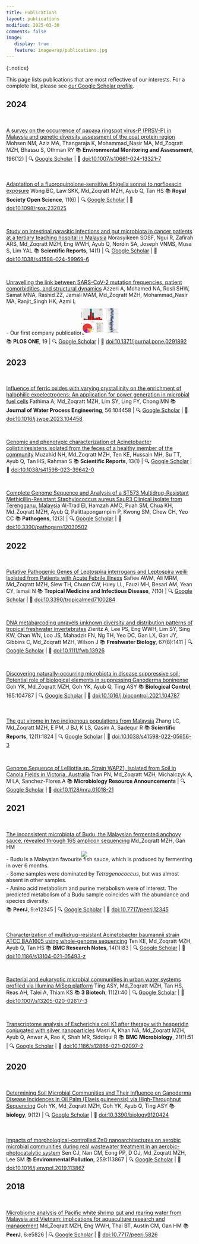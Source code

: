 ```yaml
---
title: Publications
layout: publications
modified: 2025-03-30
comments: false
image:
   display: true
   feature: imagewrap/publications.jpg
---
```


<script type='text/javascript' src='https://d1bxh8uas1mnw7.cloudfront.net/assets/embed.js'></script>

<script async src="https://badge.dimensions.ai/badge.js" charset="utf-8"></script>

{:.notice}

This page lists publications that are most reflective of our interests. For a complete list, please see <a href='/people' target='_blank'>our Google Scholar profile</a>.

## 2024

<a id="10.1007/s10661-024-13321-7">&nbsp;</a>
<div class="pub">
<div class='altmetric-embed' data-badge-type='donut' data-doi="10.1007/s10661-024-13321-7"></div>
<div class="__dimensions_badge_embed__" data-doi="10.1007/s10661-024-13321-7" data-hide-zero-citations="true" data-legend="hover-bottom" data-style="small_circle"></div>
    <span class="pub-title"><a href="https://doi.org/10.1007/s10661-024-13321-7" target="_new">A survey on the occurrence of papaya ringspot virus-P (PRSV-P) in Malaysia and genetic diversity assessment of the coat protein region</a></span>
    <span class="pub-authors">Mohsen NM, Aziz MA, Thangaraja K, <span class="pub-member-author" title='An official member of the lab at the time of publication'>Mohammad_Nasir MA</span>, <span class="pub-member-author" title='An official member of the lab at the time of publication'>Md_Zoqratt MZH</span>, Bhassu S, Othman RY</span>
    <span class="pub-journal"> 📚 <b>Environmental Monitoring and Assessment</b>, 196(12) | 🔍 <a href="http://scholar.google.com/scholar?hl=en&q=A+survey+on+the+occurrence+of+papaya+ringspot+virus-P+(PRSV-P)+in+Malaysia+and+genetic+diversity+assessment+of+the+coat+protein+region" target="_blank">Google Scholar</a> | 🔗 <a href="https://doi.org/10.1007/s10661-024-13321-7" target="_blank">doi:10.1007/s10661-024-13321-7</a></span>
</div>

<a id="10.1098/rsos.232025">&nbsp;</a>
<div class="pub">
<div class='altmetric-embed' data-badge-type='donut' data-doi="10.1098/rsos.232025"></div>
<div class="__dimensions_badge_embed__" data-doi="10.1098/rsos.232025" data-hide-zero-citations="true" data-legend="hover-bottom" data-style="small_circle"></div>
    <span class="pub-title"><a href="https://doi.org/10.1098/rsos.232025" target="_new">Adaptation of a fluoroquinolone-sensitive Shigella sonnei to norfloxacin exposure</a></span>
    <span class="pub-authors">Wong BC, Law SKK, <span class="pub-member-author" title='An official member of the lab at the time of publication'>Md_Zoqratt MZH</span>, Ayub Q, Tan HS</span>
    <span class="pub-journal"> 📚 <b>Royal Society Open Science</b>, 11(6) | 🔍 <a href="http://scholar.google.com/scholar?hl=en&q=Adaptation+of+a+fluoroquinolone-sensitive+Shigella+sonnei+to+norfloxacin+exposure" target="_blank">Google Scholar</a> | 🔗 <a href="https://doi.org/10.1098/rsos.232025" target="_blank">doi:10.1098/rsos.232025</a></span>
</div>

<a id="10.1038/s41598-024-59969-6">&nbsp;</a>
<div class="pub">
<div class='altmetric-embed' data-badge-type='donut' data-doi="10.1038/s41598-024-59969-6"></div>
<div class="__dimensions_badge_embed__" data-doi="10.1038/s41598-024-59969-6" data-hide-zero-citations="true" data-legend="hover-bottom" data-style="small_circle"></div>
    <span class="pub-title"><a href="https://doi.org/10.1038/s41598-024-59969-6" target="_new">Study on intestinal parasitic infections and gut microbiota in cancer patients at a tertiary teaching hospital in Malaysia</a></span>
    <span class="pub-authors">Norasyikeen SOSF, Ngui R, Zafirah ARS, <span class="pub-member-author" title='An official member of the lab at the time of publication'>Md_Zoqratt MZH</span>, Eng WWH, Ayub Q, Nordin SA, Joseph VNMS, Musa S, Lim YAL</span>
    <span class="pub-journal"> 📚 <b>Scientific Reports</b>, 14(1) | 🔍 <a href="http://scholar.google.com/scholar?hl=en&q=Study+on+intestinal+parasitic+infections+and+gut+microbiota+in+cancer+patients+at+a+tertiary+teaching+hospital+in+Malaysia" target="_blank">Google Scholar</a> | 🔗 <a href="https://doi.org/10.1038/s41598-024-59969-6" target="_blank">doi:10.1038/s41598-024-59969-6</a></span>
</div>

<a id="10.1371/journal.pone.0291892">&nbsp;</a>
<div class="pub">
<div class='altmetric-embed' data-badge-type='donut' data-doi="10.1371/journal.pone.0291892"></div>
<div class="__dimensions_badge_embed__" data-doi="10.1371/journal.pone.0291892" data-hide-zero-citations="true" data-legend="hover-bottom" data-style="small_circle"></div>
    <span class="pub-title"><a href="https://doi.org/10.1371/journal.pone.0291892" target="_new">Unravelling the link between SARS-CoV-2 mutation frequencies, patient comorbidities, and structural dynamics</a></span>
    <span class="pub-authors">Azzeri A, Mohamed NA, Rosli SHW, Samat MNA, Rashid ZZ, Jamali MAM, <span class="pub-member-author" title='An official member of the lab at the time of publication'>Md_Zoqratt MZH</span>, <span class="pub-member-author" title='An official member of the lab at the time of publication'>Mohammad_Nasir MA</span>, <span class="pub-member-author" title='An official member of the lab at the time of publication'>Ranjit_Singh HK</span>, Azmi L</span>
    <div class="pub-info">
    <div class="pub-featured-image">
    <a href="/images/pubs/plosone_covid19.png"><img src="/images/pubs/plosone_covid19.png" style="max-width: 100px; max-height: 80px; width: auto; border: none; height: auto; margin: 0 auto; display: block; transform: translateY(15%);"/></a>
    </div>
    <div class="pub-highlights">
    <span style="display: inline-block; padding-bottom: 5px;">- Our first company publication!</span>
    </div>
    </div>
    <span class="pub-journal"> 📚 <b>PLOS ONE</b>, 19 | 🔍 <a href="http://scholar.google.com/scholar?hl=en&q=Unravelling+the+link+between+SARS-CoV-2+mutation+frequencies,+patient+comorbidities,+and+structural+dynamics" target="_blank">Google Scholar</a> | 🔗 <a href="https://doi.org/10.1371/journal.pone.0291892" target="_blank">doi:10.1371/journal.pone.0291892</a></span>
</div>


## 2023

<a id="10.1016/j.jwpe.2023.104458">&nbsp;</a>
<div class="pub">
<div class='altmetric-embed' data-badge-type='donut' data-doi="10.1016/j.jwpe.2023.104458"></div>
<div class="__dimensions_badge_embed__" data-doi="10.1016/j.jwpe.2023.104458" data-hide-zero-citations="true" data-legend="hover-bottom" data-style="small_circle"></div>
    <span class="pub-title"><a href="https://doi.org/10.1016/j.jwpe.2023.104458" target="_new">Influence of ferric oxides with varying crystallinity on the enrichment of halophilic exoelectrogens: An application for power generation in microbial fuel cells</a></span>
    <span class="pub-authors">Fathima A, <span class="pub-member-author" title='An official member of the lab at the time of publication'>Md_Zoqratt MZH</span>, Lim SY, Ling FY, Chong MN</span>
    <span class="pub-journal"> 📚 <b>Journal of Water Process Engineering</b>, 56:104458 | 🔍 <a href="http://scholar.google.com/scholar?hl=en&q=Influence+of+ferric+oxides+with+varying+crystallinity+on+the+enrichment+of+halophilic+exoelectrogens:+An+application+for+power+generation+in+microbial+fuel+cells" target="_blank">Google Scholar</a> | 🔗 <a href="https://doi.org/10.1016/j.jwpe.2023.104458" target="_blank">doi:10.1016/j.jwpe.2023.104458</a></span>
</div>

<a id="10.1038/s41598-023-39642-0">&nbsp;</a>
<div class="pub">
<div class='altmetric-embed' data-badge-type='donut' data-doi="10.1038/s41598-023-39642-0"></div>
<div class="__dimensions_badge_embed__" data-doi="10.1038/s41598-023-39642-0" data-hide-zero-citations="true" data-legend="hover-bottom" data-style="small_circle"></div>
    <span class="pub-title"><a href="https://doi.org/10.1038/s41598-023-39642-0" target="_new">Genomic and phenotypic characterization of Acinetobacter colistiniresistens isolated from the feces of a healthy member of the community</a></span>
    <span class="pub-authors">Muzahid NH, <span class="pub-member-author" title='An official member of the lab at the time of publication'>Md_Zoqratt MZH</span>, Ten KE, Hussain MH, Su TT, Ayub Q, Tan HS, Rahman S</span>
    <span class="pub-journal"> 📚 <b>Scientific Reports</b>, 13(1) | 🔍 <a href="http://scholar.google.com/scholar?hl=en&q=Genomic+and+phenotypic+characterization+of+Acinetobacter+colistiniresistens+isolated+from+the+feces+of+a+healthy+member+of+the+community" target="_blank">Google Scholar</a> | 🔗 <a href="https://doi.org/10.1038/s41598-023-39642-0" target="_blank">doi:10.1038/s41598-023-39642-0</a></span>
</div>

<a id="10.3390/pathogens12030502">&nbsp;</a>
<div class="pub">
<div class='altmetric-embed' data-badge-type='donut' data-doi="10.3390/pathogens12030502"></div>
<div class="__dimensions_badge_embed__" data-doi="10.3390/pathogens12030502" data-hide-zero-citations="true" data-legend="hover-bottom" data-style="small_circle"></div>
    <span class="pub-title"><a href="https://doi.org/10.3390/pathogens12030502" target="_new">Complete Genome Sequence and Analysis of a ST573 Multidrug-Resistant Methicillin-Resistant Staphylococcus aureus SauR3 Clinical Isolate from Terengganu, Malaysia</a></span>
    <span class="pub-authors">Al-Trad EI, Hamzah AMC, Puah SM, Chua KH, <span class="pub-member-author" title='An official member of the lab at the time of publication'>Md_Zoqratt MZH</span>, Ayub Q, Palittapongarnpim P, Kwong SM, Chew CH, Yeo CC</span>
    <span class="pub-journal"> 📚 <b>Pathogens</b>, 12(3) | 🔍 <a href="http://scholar.google.com/scholar?hl=en&q=Complete+Genome+Sequence+and+Analysis+of+a+ST573+Multidrug-Resistant+Methicillin-Resistant+Staphylococcus+aureus+SauR3+Clinical+Isolate+from+Terengganu,+Malaysia" target="_blank">Google Scholar</a> | 🔗 <a href="https://doi.org/10.3390/pathogens12030502" target="_blank">doi:10.3390/pathogens12030502</a></span>
</div>


## 2022

<a id="10.3390/tropicalmed7100284">&nbsp;</a>
<div class="pub">
<div class='altmetric-embed' data-badge-type='donut' data-doi="10.3390/tropicalmed7100284"></div>
<div class="__dimensions_badge_embed__" data-doi="10.3390/tropicalmed7100284" data-hide-zero-citations="true" data-legend="hover-bottom" data-style="small_circle"></div>
    <span class="pub-title"><a href="https://doi.org/10.3390/tropicalmed7100284" target="_new">Putative Pathogenic Genes of Leptospira interrogans and Leptospira weilii Isolated from Patients with Acute Febrile Illness</a></span>
    <span class="pub-authors">Safiee AWM, Ali MRM, <span class="pub-member-author" title='An official member of the lab at the time of publication'>Md_Zoqratt MZH</span>, Siew TH, Chuan CW, Huey LL, Fauzi MH, Besari AM, Yean CY, Ismail N</span>
    <span class="pub-journal"> 📚 <b>Tropical Medicine and Infectious Disease</b>, 7(10) | 🔍 <a href="http://scholar.google.com/scholar?hl=en&q=Putative+Pathogenic+Genes+of+Leptospira+interrogans+and+Leptospira+weilii+Isolated+from+Patients+with+Acute+Febrile+Illness" target="_blank">Google Scholar</a> | 🔗 <a href="https://doi.org/10.3390/tropicalmed7100284" target="_blank">doi:10.3390/tropicalmed7100284</a></span>
</div>

<a id="10.1111/fwb.13926">&nbsp;</a>
<div class="pub">
<div class='altmetric-embed' data-badge-type='donut' data-doi="10.1111/fwb.13926"></div>
<div class="__dimensions_badge_embed__" data-doi="10.1111/fwb.13926" data-hide-zero-citations="true" data-legend="hover-bottom" data-style="small_circle"></div>
    <span class="pub-title"><a href="https://doi.org/10.1111/fwb.13926" target="_new">DNA metabarcoding unravels unknown diversity and distribution patterns of tropical freshwater invertebrates</a></span>
    <span class="pub-authors">Zieritz A, Lee PS, Eng WWH, Lim SY, Sing KW, Chan WN, Loo JS, Mahadzir FN, Ng TH, Yeo DC, Gan LX, Gan JY, Gibbins C, <span class="pub-member-author" title='An official member of the lab at the time of publication'>Md_Zoqratt MZH</span>, Wilson J</span>
    <span class="pub-journal"> 📚 <b>Freshwater Biology</b>, 67(8):1411 | 🔍 <a href="http://scholar.google.com/scholar?hl=en&q=DNA+metabarcoding+unravels+unknown+diversity+and+distribution+patterns+of+tropical+freshwater+invertebrates" target="_blank">Google Scholar</a> | 🔗 <a href="https://doi.org/10.1111/fwb.13926" target="_blank">doi:10.1111/fwb.13926</a></span>
</div>

<a id="10.1016/j.biocontrol.2021.104787">&nbsp;</a>
<div class="pub">
<div class='altmetric-embed' data-badge-type='donut' data-doi="10.1016/j.biocontrol.2021.104787"></div>
<div class="__dimensions_badge_embed__" data-doi="10.1016/j.biocontrol.2021.104787" data-hide-zero-citations="true" data-legend="hover-bottom" data-style="small_circle"></div>
    <span class="pub-title"><a href="https://doi.org/10.1016/j.biocontrol.2021.104787" target="_new">Discovering naturally-occurring microbiota in disease suppressive soil: Potential role of biological elements in suppressing Ganoderma boninense</a></span>
    <span class="pub-authors">Goh YK, <span class="pub-member-author" title='An official member of the lab at the time of publication'>Md_Zoqratt MZH</span>, Goh YK, Ayub Q, Ting ASY</span>
    <span class="pub-journal"> 📚 <b>Biological Control</b>, 165:104787 | 🔍 <a href="http://scholar.google.com/scholar?hl=en&q=Discovering+naturally-occurring+microbiota+in+disease+suppressive+soil:+Potential+role+of+biological+elements+in+suppressing+Ganoderma+boninense" target="_blank">Google Scholar</a> | 🔗 <a href="https://doi.org/10.1016/j.biocontrol.2021.104787" target="_blank">doi:10.1016/j.biocontrol.2021.104787</a></span>
</div>

<a id="10.1038/s41598-022-05656-3">&nbsp;</a>
<div class="pub">
<div class='altmetric-embed' data-badge-type='donut' data-doi="10.1038/s41598-022-05656-3"></div>
<div class="__dimensions_badge_embed__" data-doi="10.1038/s41598-022-05656-3" data-hide-zero-citations="true" data-legend="hover-bottom" data-style="small_circle"></div>
    <span class="pub-title"><a href="https://doi.org/10.1038/s41598-022-05656-3" target="_new">The gut virome in two indigenous populations from Malaysia</a></span>
    <span class="pub-authors">Zhang LC, <span class="pub-member-author" title='An official member of the lab at the time of publication'>Md_Zoqratt MZH</span>, E PM, J BJ, K LS, Qasim A, Sadequr R</span>
    <span class="pub-journal"> 📚 <b>Scientific Reports</b>, 12(1):1824 | 🔍 <a href="http://scholar.google.com/scholar?hl=en&q=The+gut+virome+in+two+indigenous+populations+from+Malaysia" target="_blank">Google Scholar</a> | 🔗 <a href="https://doi.org/10.1038/s41598-022-05656-3" target="_blank">doi:10.1038/s41598-022-05656-3</a></span>
</div>

<a id="10.1128/mra.01018-21">&nbsp;</a>
<div class="pub">
<div class='altmetric-embed' data-badge-type='donut' data-doi="10.1128/mra.01018-21"></div>
<div class="__dimensions_badge_embed__" data-doi="10.1128/mra.01018-21" data-hide-zero-citations="true" data-legend="hover-bottom" data-style="small_circle"></div>
    <span class="pub-title"><a href="https://doi.org/10.1128/mra.01018-21" target="_new">Genome Sequence of Lelliottia sp. Strain WAP21, Isolated from Soil in Canola Fields in Victoria, Australia</a></span>
    <span class="pub-authors">Tran PN, <span class="pub-member-author" title='An official member of the lab at the time of publication'>Md_Zoqratt MZH</span>, Michalczyk A, M LA, Sanchez-Flores A</span>
    <span class="pub-journal"> 📚 <b>Microbiology Resource Announcements</b> | 🔍 <a href="http://scholar.google.com/scholar?hl=en&q=Genome+Sequence+of+Lelliottia+sp.+Strain+WAP21,+Isolated+from+Soil+in+Canola+Fields+in+Victoria,+Australia" target="_blank">Google Scholar</a> | 🔗 <a href="https://doi.org/10.1128/mra.01018-21" target="_blank">doi:10.1128/mra.01018-21</a></span>
</div>


## 2021

<a id="10.7717/peerj.12345">&nbsp;</a>
<div class="pub">
<div class='altmetric-embed' data-badge-type='donut' data-doi="10.7717/peerj.12345"></div>
<div class="__dimensions_badge_embed__" data-doi="10.7717/peerj.12345" data-hide-zero-citations="true" data-legend="hover-bottom" data-style="small_circle"></div>
    <span class="pub-title"><a href="https://doi.org/10.7717/peerj.12345" target="_new">The inconsistent microbiota of Budu, the Malaysian fermented anchovy sauce, revealed through 16S amplicon sequencing</a></span>
    <span class="pub-authors"><span class="pub-member-author" title='An official member of the lab at the time of publication'>Md_Zoqratt MZH</span>, Gan HM</span>
    <div class="pub-info">
    <div class="pub-featured-image">
    <a href="/images/pubs/budu.jpg"><img src="/images/pubs/budu.jpg" style="max-width: 100px; max-height: 80px; width: auto; border: none; height: auto; margin: 0 auto; display: block; transform: translateY(15%);"/></a>
    </div>
    <div class="pub-highlights">
    <span style="display: inline-block; padding-bottom: 5px;">- Budu is a Malaysian favourite fish sauce, which is produced by fermenting in over 6 months.</span><br><span style="display: inline-block; padding-bottom: 5px;">- Some samples were dominated by <i>Tetragenococcus</i>, but was almost absent in other samples.</span><br><span style="display: inline-block; padding-bottom: 5px;">- Amino acid metabolism and purine metabolism were of interest. The predicted metabolism of a Budu sample coincides with the abundance and species diversity.</span>
    </div>
    </div>
    <span class="pub-journal"> 📚 <b>PeerJ</b>, 9:e12345 | 🔍 <a href="http://scholar.google.com/scholar?hl=en&q=The+inconsistent+microbiota+of+Budu,+the+Malaysian+fermented+anchovy+sauce,+revealed+through+16S+amplicon+sequencing" target="_blank">Google Scholar</a> | 🔗 <a href="https://doi.org/10.7717/peerj.12345" target="_blank">doi:10.7717/peerj.12345</a></span>
</div>

<a id="10.1186/s13104-021-05493-z">&nbsp;</a>
<div class="pub">
<div class='altmetric-embed' data-badge-type='donut' data-doi="10.1186/s13104-021-05493-z"></div>
<div class="__dimensions_badge_embed__" data-doi="10.1186/s13104-021-05493-z" data-hide-zero-citations="true" data-legend="hover-bottom" data-style="small_circle"></div>
    <span class="pub-title"><a href="https://doi.org/10.1186/s13104-021-05493-z" target="_new">Characterization of multidrug-resistant Acinetobacter baumannii strain ATCC BAA1605 using whole-genome sequencing</a></span>
    <span class="pub-authors">Ten KE, <span class="pub-member-author" title='An official member of the lab at the time of publication'>Md_Zoqratt MZH</span>, Ayub Q, Tan HS</span>
    <span class="pub-journal"> 📚 <b>BMC Research Notes</b>, 14(1):83 | 🔍 <a href="http://scholar.google.com/scholar?hl=en&q=Characterization+of+multidrug-resistant+Acinetobacter+baumannii+strain+ATCC+BAA1605+using+whole-genome+sequencing" target="_blank">Google Scholar</a> | 🔗 <a href="https://doi.org/10.1186/s13104-021-05493-z" target="_blank">doi:10.1186/s13104-021-05493-z</a></span>
</div>

<a id="10.1007/s13205-020-02617-3">&nbsp;</a>
<div class="pub">
<div class='altmetric-embed' data-badge-type='donut' data-doi="10.1007/s13205-020-02617-3"></div>
<div class="__dimensions_badge_embed__" data-doi="10.1007/s13205-020-02617-3" data-hide-zero-citations="true" data-legend="hover-bottom" data-style="small_circle"></div>
    <span class="pub-title"><a href="https://doi.org/10.1007/s13205-020-02617-3" target="_new">Bacterial and eukaryotic microbial communities in urban water systems profiled via Illumina MiSeq platform</a></span>
    <span class="pub-authors">Ting ASY, <span class="pub-member-author" title='An official member of the lab at the time of publication'>Md_Zoqratt MZH</span>, Tan HS, Reas AH, Talei A, Thiam KS</span>
    <span class="pub-journal"> 📚 <b>3 Biotech</b>, 11(2):40 | 🔍 <a href="http://scholar.google.com/scholar?hl=en&q=Bacterial+and+eukaryotic+microbial+communities+in+urban+water+systems+profiled+via+Illumina+MiSeq+platform" target="_blank">Google Scholar</a> | 🔗 <a href="https://doi.org/10.1007/s13205-020-02617-3" target="_blank">doi:10.1007/s13205-020-02617-3</a></span>
</div>

<a id="10.1186/s12866-021-02097-2">&nbsp;</a>
<div class="pub">
<div class='altmetric-embed' data-badge-type='donut' data-doi="10.1186/s12866-021-02097-2"></div>
<div class="__dimensions_badge_embed__" data-doi="10.1186/s12866-021-02097-2" data-hide-zero-citations="true" data-legend="hover-bottom" data-style="small_circle"></div>
    <span class="pub-title"><a href="https://doi.org/10.1186/s12866-021-02097-2" target="_new">Transcriptome analysis of Escherichia coli K1 after therapy with hesperidin conjugated with silver nanoparticles</a></span>
    <span class="pub-authors">Masri A, Khan NA, <span class="pub-member-author" title='An official member of the lab at the time of publication'>Md_Zoqratt MZH</span>, Ayub Q, Anwar A, Rao K, Shah MR, Siddiqui R</span>
    <span class="pub-journal"> 📚 <b>BMC Microbiology</b>, 21(1):51 | 🔍 <a href="http://scholar.google.com/scholar?hl=en&q=Transcriptome+analysis+of+Escherichia+coli+K1+after+therapy+with+hesperidin+conjugated+with+silver+nanoparticles" target="_blank">Google Scholar</a> | 🔗 <a href="https://doi.org/10.1186/s12866-021-02097-2" target="_blank">doi:10.1186/s12866-021-02097-2</a></span>
</div>


## 2020

<a id="10.3390/biology9120424">&nbsp;</a>
<div class="pub">
<div class='altmetric-embed' data-badge-type='donut' data-doi="10.3390/biology9120424"></div>
<div class="__dimensions_badge_embed__" data-doi="10.3390/biology9120424" data-hide-zero-citations="true" data-legend="hover-bottom" data-style="small_circle"></div>
    <span class="pub-title"><a href="https://doi.org/10.3390/biology9120424" target="_new">Determining Soil Microbial Communities and Their Influence on Ganoderma Disease Incidences in Oil Palm (Elaeis guineensis) via High-Throughput Sequencing</a></span>
    <span class="pub-authors">Goh YK, <span class="pub-member-author" title='An official member of the lab at the time of publication'>Md_Zoqratt MZH</span>, Goh YK, Ayub Q, Ting ASY</span>
    <span class="pub-journal"> 📚 <b>biology</b>, 9(12) | 🔍 <a href="http://scholar.google.com/scholar?hl=en&q=Determining+Soil+Microbial+Communities+and+Their+Influence+on+Ganoderma+Disease+Incidences+in+Oil+Palm+(Elaeis+guineensis)+via+High-Throughput+Sequencing" target="_blank">Google Scholar</a> | 🔗 <a href="https://doi.org/10.3390/biology9120424" target="_blank">doi:10.3390/biology9120424</a></span>
</div>

<a id="10.1016/j.envpol.2019.113867">&nbsp;</a>
<div class="pub">
<div class='altmetric-embed' data-badge-type='donut' data-doi="10.1016/j.envpol.2019.113867"></div>
<div class="__dimensions_badge_embed__" data-doi="10.1016/j.envpol.2019.113867" data-hide-zero-citations="true" data-legend="hover-bottom" data-style="small_circle"></div>
    <span class="pub-title"><a href="https://doi.org/10.1016/j.envpol.2019.113867" target="_new">Impacts of morphological-controlled ZnO nanoarchitectures on aerobic microbial communities during real wastewater treatment in an aerobic-photocatalytic system</a></span>
    <span class="pub-authors">Sen CJ, Nan CM, Eong PP, D OJ, <span class="pub-member-author" title='An official member of the lab at the time of publication'>Md_Zoqratt MZH</span>, Lee SM</span>
    <span class="pub-journal"> 📚 <b>Environmental Pollution</b>, 259:113867 | 🔍 <a href="http://scholar.google.com/scholar?hl=en&q=Impacts+of+morphological-controlled+ZnO+nanoarchitectures+on+aerobic+microbial+communities+during+real+wastewater+treatment+in+an+aerobic-photocatalytic+system" target="_blank">Google Scholar</a> | 🔗 <a href="https://doi.org/10.1016/j.envpol.2019.113867" target="_blank">doi:10.1016/j.envpol.2019.113867</a></span>
</div>


## 2018

<a id="10.7717/peerj.5826">&nbsp;</a>
<div class="pub">
<div class='altmetric-embed' data-badge-type='donut' data-doi="10.7717/peerj.5826"></div>
<div class="__dimensions_badge_embed__" data-doi="10.7717/peerj.5826" data-hide-zero-citations="true" data-legend="hover-bottom" data-style="small_circle"></div>
    <span class="pub-title"><a href="https://doi.org/10.7717/peerj.5826" target="_new">Microbiome analysis of Pacific white shrimp gut and rearing water from Malaysia and Vietnam: implications for aquaculture research and management</a></span>
    <span class="pub-authors"><span class="pub-member-author" title='An official member of the lab at the time of publication'>Md_Zoqratt MZH</span>, Eng WWH, Thai BT, Austin CM, Gan HM</span>
    <span class="pub-journal"> 📚 <b>PeerJ</b>, 6:e5826 | 🔍 <a href="http://scholar.google.com/scholar?hl=en&q=Microbiome+analysis+of+Pacific+white+shrimp+gut+and+rearing+water+from+Malaysia+and+Vietnam:+implications+for+aquaculture+research+and+management" target="_blank">Google Scholar</a> | 🔗 <a href="https://doi.org/10.7717/peerj.5826" target="_blank">doi:10.7717/peerj.5826</a></span>
</div>


